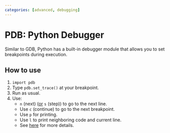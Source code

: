 ```yaml
---
categories: [advanced, debugging]
---
```


# PDB: Python Debugger 

Similar to GDB, Python has a built-in debugger module that allows you to set breakpoints during execution. 

## How to use 

1. `import pdb`
2. Type `pdb.set_trace()` at your breakpoint. 
3. Run as usual. 
4. Use:
	- `n` (next) ([or](https://docs.python.org/3/library/pdb.html) `s` (step)) to go to the next line. 
	- Use `c` (continue) to go to the next breakpoint. 
	- Use `p` for printing. 
	- Use `l` to print neighboring code and current line. 
	- See [here](https://docs.python.org/3/library/pdb.html) for more details. 

